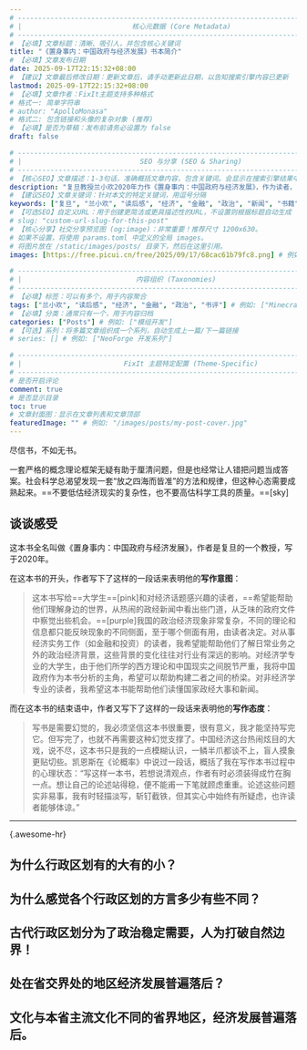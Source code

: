 ```yaml
---
# -------------------------------------------------------------------------------------
# |                           核心元数据 (Core Metadata)                            |
# -------------------------------------------------------------------------------------
# 【必填】文章标题：清晰、吸引人，并包含核心关键词
title: "《置身事内：中国政府与经济发展》书本简介"
# 【必填】文章发布日期
date: 2025-09-17T22:15:32+08:00
# 【建议】文章最后修改日期：更新文章后，请手动更新此日期，以告知搜索引擎内容已更新
lastmod: 2025-09-17T22:15:32+08:00
# 【必填】文章作者：FixIt主题支持多种格式
# 格式一: 简单字符串
# author: "ApolloMonasa"
# 格式二: 包含链接和头像的复杂对象 (推荐)
# 【必填】是否为草稿：发布前请务必设置为 false
draft: false

# -------------------------------------------------------------------------------------
# |                             SEO 与分享 (SEO & Sharing)                           |
# -------------------------------------------------------------------------------------
# 【核心SEO】文章描述：1-3句话，准确概括文章内容，包含关键词。会显示在搜索引擎结果中。
description: "复旦教授兰小欢2020年力作《置身事内：中国政府与经济发展》，作为读者，我写下了我的读后所感以及浅显思考，任何一个对经济、金融以及政治感兴趣的朋友都应该拜读此书。"
# 【建议SEO】文章关键词：针对本文的特定关键词，用逗号分隔
keywords: ["复旦", "兰小欢", "读后感", "经济", "金融", "政治", "新闻", "书籍", "书评", "ApolloMonasa", "金融+计算机"]
# 【可选SEO】自定义URL：用于创建更简洁或更具描述性的URL，不设置则根据标题自动生成
# slug: "custom-url-slug-for-this-post"
# 【核心分享】社交分享预览图 (og:image)：非常重要！推荐尺寸 1200x630。
# 如果不设置，将使用 params.toml 中定义的全局 images。
# 将图片放在 /static/images/posts/ 目录下，然后在这里引用。
images: [https://free.picui.cn/free/2025/09/17/68cac61b79fc8.png] # 例如: ["/images/posts/my-post-banner.png"]

# -------------------------------------------------------------------------------------
# |                            内容组织 (Taxonomies)                               |
# -------------------------------------------------------------------------------------
# 【必填】标签：可以有多个，用于内容聚合
tags: ["兰小欢", "读后感", "经济", "金融", "政治", "书评"] # 例如: ["Minecraft", "教程"]
# 【必填】分类：通常只有一个，用于内容归档
categories: ["Posts"] # 例如: ["模组开发"]
# 【可选】系列：将多篇文章组织成一个系列，自动生成上一篇/下一篇链接
# series: [] # 例如: ["NeoForge 开发系列"]

# -------------------------------------------------------------------------------------
# |                         FixIt 主题特定配置 (Theme-Specific)                     |
# -------------------------------------------------------------------------------------
# 是否开启评论
comment: true
# 是否显示目录
toc: true
# 文章封面图：显示在文章列表和文章顶部
featuredImage: "" # 例如: "/images/posts/my-post-cover.jpg"
---
```


<!--more-->

尽信书，不如无书。

一套严格的概念理论框架无疑有助于厘清问题，但是也经常让人错把问题当成答案。社会科学总渴望发现一套“放之四海而皆准”的方法和规律，但这种心态需要成熟起来。==不要低估经济现实的复杂性，也不要高估科学工具的质量。==[sky]

<!--more-->

## 谈谈感受

这本书全名叫做《置身事内：中国政府与经济发展》，作者是复旦的一个教授，写于2020年。


在这本书的开头，作者写下了这样的一段话来表明他的**写作意图**：
> 这本书写给==大学生==[pink]和对经济话题感兴趣的读者，==希望能帮助他们理解身边的世界，从热闹的政经新闻中看出些门道，从乏味的政府文件中察觉出些机会。==[purple]我国的政治经济现象非常复杂，不同的理论和信息都只能反映现象的不同侧面，至于哪个侧面有用，由读者决定。对从事经济实务工作（如金融和投资）的读者，我希望能帮助他们了解日常业务之外的政治经济背景，这些背景的变化往往对行业有深远的影响。对经济学专业的大学生，由于他们所学的西方理论和中国现实之间脱节严重，我将中国政府作为本书分析的主角，希望可以帮助构建二者之间的桥梁。对非经济学专业的读者，我希望这本书能帮助他们读懂国家政经大事和新闻。

而在这本书的结束语中，作者又写下了这样的一段话来表明他的**写作态度**：
> 写书是需要幻觉的，我必须坚信这本书很重要，很有意义，我才能坚持写完它。但写完了，也就不再需要这种幻觉支撑了。中国经济这台热闹炫目的大戏，说不尽，这本书只是我的一点模糊认识，一鳞半爪都谈不上，盲人摸象更贴切些。凯恩斯在《论概率》中说过一段话，概括了我在写作本书过程中的心理状态：“写这样一本书，若想说清观点，作者有时必须装得成竹在胸一点。想让自己的论述站得稳，便不能甫一下笔就顾虑重重。论述这些问题实非易事，我有时轻描淡写，斩钉截铁，但其实心中始终有所疑虑，也许读者能够体谅。”

---
{.awesome-hr}

## 为什么行政区划有的大有的小？

## 为什么感觉各个行政区划的方言多少有些不同？

## 古代行政区划分为了政治稳定需要，人为打破自然边界！

## 处在省交界处的地区经济发展普遍落后？

## 文化与本省主流文化不同的省界地区，经济发展普遍落后。